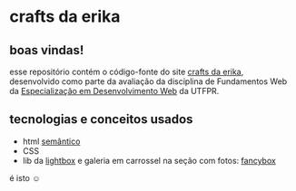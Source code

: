 # crafts da erika

## boas vindas!

esse repositório contém o código-fonte do site [crafts da erika](https://craftsdaerika.netlify.app), desenvolvido como
parte da avaliação da disciplina de Fundamentos Web da [Especialização em Desenvolvimento Web](http://cefwm.utfpr.edu.br)
da UTFPR.

## tecnologias e conceitos usados

* html [semântico](https://medium.com/@erika.carvalho/tableless-divless-e-html-semântico-b1717a1be4f1)
* CSS
* lib da [lightbox](https://pt.wikipedia.org/wiki/Lightbox_(script)) e galeria em carrossel na seção com fotos:
[fancybox](https://fancyapps.com/fancybox/3/)

é isto ☺️
